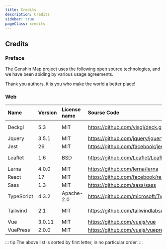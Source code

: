 ```yaml
---
title: Credits
description: Credits
sidebar: true
pageClass: credits
---
```


## Credits

### Preface

The Genshin Map project uses the following open source technologies, and we have been abiding by various usage agreements.

Thank you authors, it is you who make the world a better place!

### Web

| Name | Version | License name | Sourse Code | CopyRight/Author |
| :---       | :---   | :---       | :---                                      | :--- |
| Deckgl     | 5.3    | MIT        | <https://github.com/visgl/deck.gl>        | Urban Computing Foundation |
| Jquery     | 3.5.1  | MIT        | <https://github.com/jquery/jquery>        | John Resig |
| Jest       | 26     | MIT        | <https://github.com/facebook/jest>        | Facebook |
| Leaflet    | 1.6    | BSD        | <https://github.com/Leaflet/Leaflet>      | Vladimir Agafonkin |
| Lerna      | 4.0.0  | MIT        | <https://github.com/lerna/lerna>          | Lerna Contributors |
| React      | 17     | MIT        | <https://github.com/facebook/react>       | Facebook |
| Sass       | 1.3    | MIT        | <https://github.com/sass/sass>            | Sass team |
| TypeScript | 4.3.2  | Apache-2.0 | <https://github.com/microsoft/TypeScript> | Microsoft |
| Tailwind   | 2.1    | MIT        | <https://github.com/tailwindlabs/tailwindcss> | Adam Wathan & Jonathan Reinink |
| Vue        | 3.0.11 | MIT        | <https://github.com/vuejs/vue>            | Evan You |
| VuePress   | 2.0.0  | MIT        | <https://github.com/vuejs/vuepress>       | Evan You & ULIVZ |

::: tip
The above list is sorted by first letter, in no particular order.
:::

